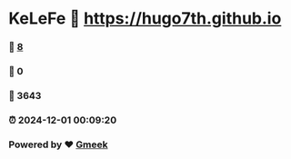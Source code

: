 # KeLeFe :link: https://hugo7th.github.io 
### :page_facing_up: [8](https://hugo7th.github.io/tag.html) 
### :speech_balloon: 0 
### :hibiscus: 3643 
### :alarm_clock: 2024-12-01 00:09:20 
### Powered by :heart: [Gmeek](https://github.com/Meekdai/Gmeek)
